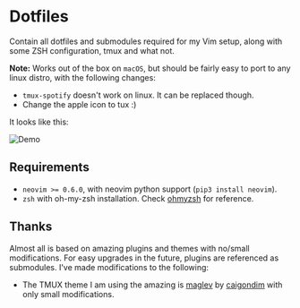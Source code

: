 # Dotfiles

Contain all dotfiles and submodules required for my Vim setup, along with some ZSH configuration,
tmux and what not.

**Note:** Works out of the box on `macOS`, but should be fairly easy to port to any linux distro,
with the following changes:
* `tmux-spotify` doesn't work on linux. It can be replaced though. 
* Change the apple icon to tux :)

It looks like this:

![Demo](demo.gif)

## Requirements

* `neovim >= 0.6.0`, with neovim python support (`pip3 install neovim`).
* `zsh` with oh-my-zsh installation. Check [ohmyzsh](https://github.com/ohmyzsh/ohmyzsh) for reference. 


## Thanks

Almost all is based on amazing plugins and themes with no/small modifications. For easy upgrades in
the future, plugins are referenced as submodules. I've made modifications to the following:

* The TMUX theme I am using the amazing is [maglev](https://github.com/caiogondim/maglev) by [caigondim](https://github.com/caiogondim) with only small modifications.

